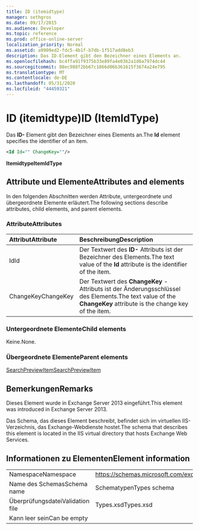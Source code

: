 ```yaml
---
title: ID (itemidtype)
manager: sethgros
ms.date: 09/17/2015
ms.audience: Developer
ms.topic: reference
ms.prod: office-online-server
localization_priority: Normal
ms.assetid: a9909ed2-fdc5-4b1f-b7db-1f517add8eb3
description: Das ID-Element gibt den Bezeichner eines Elements an.
ms.openlocfilehash: bc4ffa91f9375b33e89fa4e03b2a1d6a7974dc44
ms.sourcegitcommit: 88ec988f2bb67c1866d06b361615f3674a24e795
ms.translationtype: MT
ms.contentlocale: de-DE
ms.lasthandoff: 05/31/2020
ms.locfileid: "44459321"
---
```

# <a name="id-itemidtype"></a><span data-ttu-id="8c82d-103">ID (itemidtype)</span><span class="sxs-lookup"><span data-stu-id="8c82d-103">ID (ItemIdType)</span></span>

<span data-ttu-id="8c82d-104">Das **ID-** Element gibt den Bezeichner eines Elements an.</span><span class="sxs-lookup"><span data-stu-id="8c82d-104">The **Id** element specifies the identifier of an item.</span></span> 
  
```XML
<Id Id="" ChangeKey=""/>
```

 <span data-ttu-id="8c82d-105">**Itemidtype**</span><span class="sxs-lookup"><span data-stu-id="8c82d-105">**ItemIdType**</span></span>
## <a name="attributes-and-elements"></a><span data-ttu-id="8c82d-106">Attribute und Elemente</span><span class="sxs-lookup"><span data-stu-id="8c82d-106">Attributes and elements</span></span>

<span data-ttu-id="8c82d-107">In den folgenden Abschnitten werden Attribute, untergeordnete und übergeordnete Elemente erläutert.</span><span class="sxs-lookup"><span data-stu-id="8c82d-107">The following sections describe attributes, child elements, and parent elements.</span></span>
  
### <a name="attributes"></a><span data-ttu-id="8c82d-108">Attribute</span><span class="sxs-lookup"><span data-stu-id="8c82d-108">Attributes</span></span>

|<span data-ttu-id="8c82d-109">**Attribut**</span><span class="sxs-lookup"><span data-stu-id="8c82d-109">**Attribute**</span></span>|<span data-ttu-id="8c82d-110">**Beschreibung**</span><span class="sxs-lookup"><span data-stu-id="8c82d-110">**Description**</span></span>|
|:-----|:-----|
|<span data-ttu-id="8c82d-111">Id</span><span class="sxs-lookup"><span data-stu-id="8c82d-111">Id</span></span>  <br/> |<span data-ttu-id="8c82d-112">Der Textwert des **ID-** Attributs ist der Bezeichner des Elements.</span><span class="sxs-lookup"><span data-stu-id="8c82d-112">The text value of the **Id** attribute is the identifier of the item.</span></span>  <br/> |
|<span data-ttu-id="8c82d-113">ChangeKey</span><span class="sxs-lookup"><span data-stu-id="8c82d-113">ChangeKey</span></span>  <br/> |<span data-ttu-id="8c82d-114">Der Textwert des **ChangeKey** -Attributs ist der Änderungsschlüssel des Elements.</span><span class="sxs-lookup"><span data-stu-id="8c82d-114">The text value of the **ChangeKey** attribute is the change key of the item.</span></span>  <br/> |
   
### <a name="child-elements"></a><span data-ttu-id="8c82d-115">Untergeordnete Elemente</span><span class="sxs-lookup"><span data-stu-id="8c82d-115">Child elements</span></span>

<span data-ttu-id="8c82d-116">Keine.</span><span class="sxs-lookup"><span data-stu-id="8c82d-116">None.</span></span>
  
### <a name="parent-elements"></a><span data-ttu-id="8c82d-117">Übergeordnete Elemente</span><span class="sxs-lookup"><span data-stu-id="8c82d-117">Parent elements</span></span>

[<span data-ttu-id="8c82d-118">SearchPreviewItem</span><span class="sxs-lookup"><span data-stu-id="8c82d-118">SearchPreviewItem</span></span>](searchpreviewitem.md)
  
## <a name="remarks"></a><span data-ttu-id="8c82d-119">Bemerkungen</span><span class="sxs-lookup"><span data-stu-id="8c82d-119">Remarks</span></span>

<span data-ttu-id="8c82d-120">Dieses Element wurde in Exchange Server 2013 eingeführt.</span><span class="sxs-lookup"><span data-stu-id="8c82d-120">This element was introduced in Exchange Server 2013.</span></span>
  
<span data-ttu-id="8c82d-121">Das Schema, das dieses Element beschreibt, befindet sich im virtuellen IIS-Verzeichnis, das Exchange-Webdienste hostet.</span><span class="sxs-lookup"><span data-stu-id="8c82d-121">The schema that describes this element is located in the IIS virtual directory that hosts Exchange Web Services.</span></span>
  
## <a name="element-information"></a><span data-ttu-id="8c82d-122">Informationen zu Elementen</span><span class="sxs-lookup"><span data-stu-id="8c82d-122">Element information</span></span>

|||
|:-----|:-----|
|<span data-ttu-id="8c82d-123">Namespace</span><span class="sxs-lookup"><span data-stu-id="8c82d-123">Namespace</span></span>  <br/> |https://schemas.microsoft.com/exchange/services/2006/types  <br/> |
|<span data-ttu-id="8c82d-124">Name des Schemas</span><span class="sxs-lookup"><span data-stu-id="8c82d-124">Schema name</span></span>  <br/> |<span data-ttu-id="8c82d-125">Schematypen</span><span class="sxs-lookup"><span data-stu-id="8c82d-125">Types schema</span></span>  <br/> |
|<span data-ttu-id="8c82d-126">Überprüfungsdatei</span><span class="sxs-lookup"><span data-stu-id="8c82d-126">Validation file</span></span>  <br/> |<span data-ttu-id="8c82d-127">Types.xsd</span><span class="sxs-lookup"><span data-stu-id="8c82d-127">Types.xsd</span></span>  <br/> |
|<span data-ttu-id="8c82d-128">Kann leer sein</span><span class="sxs-lookup"><span data-stu-id="8c82d-128">Can be empty</span></span>  <br/> ||
   

